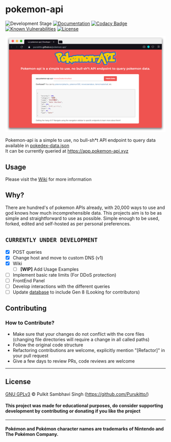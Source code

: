 # pokemon-api

![Development Stage](https://img.shields.io/badge/version-v1.1.1-blue)
[![Documentation](https://img.shields.io/badge/wiki-WIP-red)](https://purukitto.github.io/pokemon-api/)
[![Codacy Badge](https://api.codacy.com/project/badge/Grade/d02ef50bf3f444bea0c886ac70a322d7)](https://app.codacy.com/manual/purukitto/pokemon-api?utm_source=github.com&utm_medium=referral&utm_content=Purukitto/pokemon-api&utm_campaign=Badge_Grade_Dashboard)
[![Known Vulnerabilities](https://snyk.io/test/github/Purukitto/pokemon-api/badge.svg)](https://snyk.io/test/github/Purukitto/pokemon-api)
[![License](https://img.shields.io/github/license/Purukitto/pokemon-api)](https://github.com/Purukitto/pokemon-api/blob/master/LICENSE.md)

<!--
<p align="center">
  <a href="https://github.com/Purukitto/pokemon-api/">
    <img alt="pokemon-API" src="logo.png" width="500">
  </a>
</p>
-->

<p align="center">
  <a href="https://purukitto.github.io/pokemon-api/">
    <img alt="pokemon-API" src="wiki.png" width="728">
  </a>
</p>

Pokemon-api is a simple to use, no bull-sh*t API endpoint to query data available in [pokedex-data.json](https://github.com/Purukitto/pokemon-data.json) <br>
It can be currently queried at https://app.pokemon-api.xyz

## Usage
Please visit the [Wiki](https://purukitto.github.io/pokemon-api/) for more information

## Why?
There are hundred's of pokemon APIs already, with 20,000 ways to use and god knows how much incomprehensible data. This projects aim is to be as simple and straightforward to use as possible. Simple enough to be used, forked, edited and self-hosted as per personal preferences.

<!-- if link  changes update on https://github.com/tobiasbueschel/awesome-pokemon -->

## `CURRENTLY UNDER DEVELOPMENT`
- [X] POST queries
- [X] Change host and move to custom DNS (v1)
- [X] Wiki
  - [ ] **[WIP]** Add Usage Examples
- [ ] Implement basic rate limits (For DDoS protection)
- [ ] FrontEnd Panel
- [ ] Develop interactions with the different queries
- [ ] Update [database](https://github.com/Purukitto/pokemon-data.json) to include Gen 8 (Looking for contributors)

## Contributing
### How to Contribute?
* Make sure that your changes do not conflict with the core files (changing file directories will require a change in all called paths)
* Follow the original code structure
* Refactoring contributions are welcome, explicitly mention "[Refactor]" in your pull request
* Give a few days to review PRs, code reviews are welcome 

<hr>

## License

[GNU GPLv3](https://github.com/Purukitto/pokemon-api/blob/master/LICENSE) © Pulkit Sambhavi Singh (https://github.com/Purukitto/)

#### This project was made for educational purposes, do consider supporting development by contributing or donating if you like the project

<hr>

#### Pokémon and Pokémon character names are trademarks of Nintendo and The Pokémon Company.
